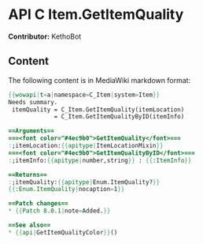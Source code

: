 # API C Item.GetItemQuality

**Contributor:** KethoBot

## Content

The following content is in MediaWiki markdown format:

```mediawiki
{{wowapi|t=a|namespace=C_Item|system=Item}}
Needs summary.
 itemQuality = C_Item.GetItemQuality(itemLocation)
             = C_Item.GetItemQualityByID(itemInfo)

==Arguments==
===<font color="#4ec9b0">GetItemQuality</font>===
:;itemLocation:{{apitype|ItemLocationMixin}}
===<font color="#4ec9b0">GetItemQualityByID</font>===
:;itemInfo:{{apitype|number,string}} : {{:ItemInfo}}

==Returns==
:;itemQuality:{{apitype|Enum.ItemQuality?}}
{{:Enum.ItemQuality|nocaption=1}}

==Patch changes==
* {{Patch 8.0.1|note=Added.}}

==See also==
* {{api|GetItemQualityColor}}()
```